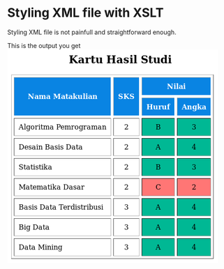 # Styling XML file with XSLT
Styling XML file is not painfull and straightforward enough.

This is the output you get
![Output](./output.png)

